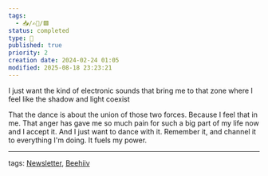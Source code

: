 ```yaml
---
tags:
  - 📥️/✍🏻/🟩
status: completed
type: 🌈
published: true
priority: 2
creation date: 2024-02-24 01:05
modified: 2025-08-18 23:23:21
---
```

I just want the kind of electronic sounds that bring me to that zone where I feel like the shadow and light coexist

That the dance is about the union of those two forces. Because I feel that in me. That anger has gave me so much pain for such a big part of my life now and I accept it. And I just want to dance with it. Remember it, and channel it to everything I'm doing. It fuels my power. 




---
tags: [Newsletter](newsletter), [Beehiiv](beehiiv)